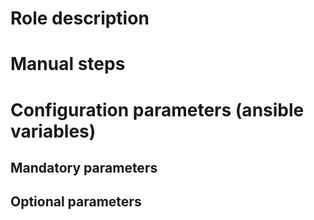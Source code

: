 # Role description

# Manual steps

# Configuration parameters (ansible variables)


## Mandatory parameters

## Optional parameters

